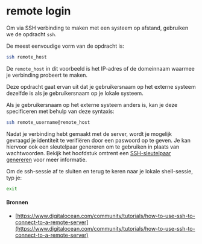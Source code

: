 # remote login

Om via SSH verbinding te maken met een systeem op afstand, gebruiken we de opdracht `ssh`.

De meest eenvoudige vorm van de opdracht is:

```bash
ssh remote_host
```

De `remote_host` in dit voorbeeld is het IP-adres of de domeinnaam waarmee je verbinding probeert te maken.

Deze opdracht gaat ervan uit dat je gebruikersnaam op het externe systeem dezelfde is als je gebruikersnaam op je lokale systeem.

Als je gebruikersnaam op het externe systeem anders is, kan je deze specificeren met behulp van deze syntaxis:

```bash
ssh remote_username@remote_host
```

Nadat je verbinding hebt gemaakt met de server, wordt je mogelijk gevraagd je identiteit te verifiëren door een paswoord op te geven. Je kan hiervoor ook een sleutelpaar genereren om te gebruiken in plaats van wachtwoorden. Bekijk het hoofdstuk omtrent een [SSH-sleutelpaar genereren](een-ssh-sleutelpaar-genereren.md) voor meer informatie.

Om de ssh-sessie af te sluiten en terug te keren naar je lokale shell-sessie, typ je:

```bash
exit
```

#### Bronnen

* [https://www.digitalocean.com/community/tutorials/how-to-use-ssh-to-connect-to-a-remote-server](https://www.digitalocean.com/community/tutorials/how-to-use-ssh-to-connect-to-a-remote-server)
